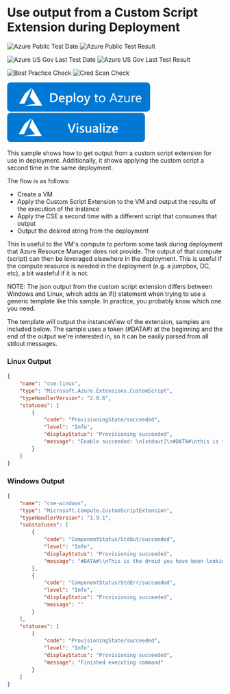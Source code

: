 # Use output from a Custom Script Extension during Deployment

![Azure Public Test Date](https://azurequickstartsservice.blob.core.windows.net/badges/quickstarts/microsoft.compute/vm-custom-script-output/PublicLastTestDate.svg)
![Azure Public Test Result](https://azurequickstartsservice.blob.core.windows.net/badges/quickstarts/microsoft.compute/vm-custom-script-output/PublicDeployment.svg)

![Azure US Gov Last Test Date](https://azurequickstartsservice.blob.core.windows.net/badges/quickstarts/microsoft.compute/vm-custom-script-output/FairfaxLastTestDate.svg)
![Azure US Gov Last Test Result](https://azurequickstartsservice.blob.core.windows.net/badges/quickstarts/microsoft.compute/vm-custom-script-output/FairfaxDeployment.svg)

![Best Practice Check](https://azurequickstartsservice.blob.core.windows.net/badges/quickstarts/microsoft.compute/vm-custom-script-output/BestPracticeResult.svg)
![Cred Scan Check](https://azurequickstartsservice.blob.core.windows.net/badges/quickstarts/microsoft.compute/vm-custom-script-output/CredScanResult.svg)

[![Deploy To Azure](https://raw.githubusercontent.com/Azure/azure-quickstart-templates/master/1-CONTRIBUTION-GUIDE/images/deploytoazure.svg?sanitize=true)](https://portal.azure.com/#create/Microsoft.Template/uri/https%3A%2F%2Fraw.githubusercontent.com%2FAzure%2Fazure-quickstart-templates%2Fmaster%2Fquickstarts%2Fmicrosoft.compute%2Fvm-custom-script-output%2Fazuredeploy.json)  [![Visualize](https://raw.githubusercontent.com/Azure/azure-quickstart-templates/master/1-CONTRIBUTION-GUIDE/images/visualizebutton.svg?sanitize=true)](http://armviz.io/#/?load=https%3A%2F%2Fraw.githubusercontent.com%2FAzure%2Fazure-quickstart-templates%2Fmaster%2Fquickstarts%2Fmicrosoft.compute%2Fvm-custom-script-output%2Fazuredeploy.json)

This sample shows how to get output from a custom script extension for use in deployment.  Additionally, it shows applying the custom script a second time in the same deployment.

The flow is as follows:
- Create a VM
- Apply the Custom Script Extension to the VM and output the results of the execution of the instance
- Apply the CSE a second time with a different script that consumes that output
- Output the desired string from the deployment

This is useful to the VM's compute to perform some task during deployment that Azure Resource Manager does not provide.  The output of that compute (script) can then be leveraged elsewhere in the deployment.  This is useful if the compute resource is needed in the deployment (e.g. a jumpbox, DC, etc), a bit wasteful if it is not.

NOTE: The json output from the custom script extension differs between Windows and Linux, which adds an if() statement when trying to use a generic template like this sample.  In practice, you probably know which one you need.

The template will output the instanceView of the extension, samples are included below. The sample uses a token (#DATA#) at the beginning and the end of the output we're interested in, so it can be easily parsed from all stdout messages.

### Linux Output

```json
{
    "name": "cse-linux",
    "type": "Microsoft.Azure.Extensions.CustomScript",
    "typeHandlerVersion": "2.0.6",
    "statuses": [
        {
            "code": "ProvisioningState/succeeded",
            "level": "Info",
            "displayStatus": "Provisioning succeeded",
            "message": "Enable succeeded: \n[stdout]\n#DATA#\nthis is the droid you have been looking for\n#DATA#\n\n[stderr]\n"
        }
    ]
}
```
### Windows Output
```json
{
    "name": "cse-windows",
    "type": "Microsoft.Compute.CustomScriptExtension",
    "typeHandlerVersion": "1.9.1",
    "substatuses": [
        {
            "code": "ComponentStatus/StdOut/succeeded",
            "level": "Info",
            "displayStatus": "Provisioning succeeded",
            "message": "#DATA#\\nThis is the droid you have been looking for...\\n#DATA#"
        },
        {
            "code": "ComponentStatus/StdErr/succeeded",
            "level": "Info",
            "displayStatus": "Provisioning succeeded",
            "message": ""
        }
    ],
    "statuses": [
        {
            "code": "ProvisioningState/succeeded",
            "level": "Info",
            "displayStatus": "Provisioning succeeded",
            "message": "Finished executing command"
        }
    ]
}
```


